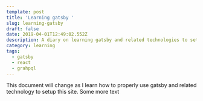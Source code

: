 ```yaml
---
template: post
title: 'Learning gatsby '
slug: learning-gatsby
draft: false
date: 2019-04-01T12:49:02.552Z
description: A diary on learning gatsby and related technologies to setup this site
category: learning
tags:
  - gatsby
  - react
  - grahpql
---
```

This document will change as I learn how to properly use gatsby and related technology to setup this site. Some more text
